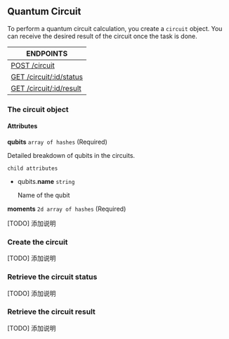 ## Quantum Circuit

To perform a quantum circuit calculation, you create a `circuit` object.
You can receive the desired result of the circuit once the task is done.


| ENDPOINTS    |
| ---- |
| [POST /circuit](#create-the-circuit)    |
| [GET  /circuit/:id/status](#retrieve-the-circuit-status)    |
| [GET  /circuit/:id/result](#retrieve-the-circuit-result)    |

### The circuit object

#### Attributes


**qubits** `array of hashes`   (Required)

Detailed breakdown of qubits in the circuits.

`child attributes`

- qubits.**name** `string` 
  
  Name of the qubit
  

**moments** `2d array of hashes`   (Required)

[TODO] 添加说明


### Create the circuit

[TODO] 添加说明


### Retrieve the circuit status

[TODO] 添加说明

### Retrieve the circuit result

[TODO] 添加说明


